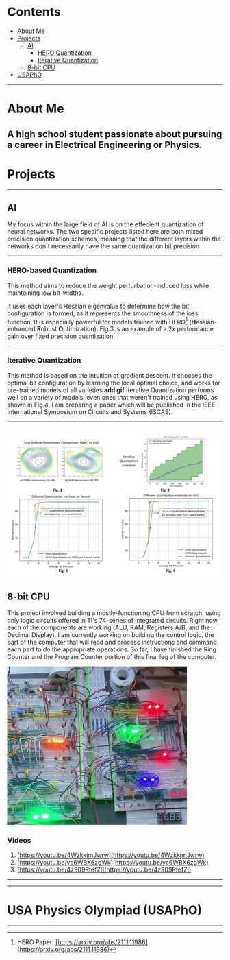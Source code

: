 # Contents
- [About Me](#about-me)
- [Projects](#projects)
	- [AI](#ai)
		- [HERO Quantization](#hero-quantization)
		- [Iterative Quantization](#iterative-quantization)
	- [8-bit CPU](#8-bit-cpu)
- [USAPhO](#USA-Physics-competition-(usapho))

---

# About Me

A high school student passionate about pursuing a career in Electrical Engineering or Physics.
---

# Projects

---

## AI

My focus within the large field of AI is on the effecient quantization of neural networks. The two specific projects listed here are both mixed precision quantization schemes, meaning that the
different layers within the networks don't necessarily have the same quantization bit precision

---

### HERO-based Quantization
This method aims to reduce the weight perturbation-induced loss while maintaining low bit-widths.
<!-- by only giving large bit precisions to layers with a rough loss surface. -->
It uses each layer's Hessian eigenvalue to determine how the bit configuration is formed, as it represents the smoothness of the loss function.
It is especially powerful for models trained with HERO[^1] (**H**essian-**e**nhanced **R**obust **O**ptimization).
Fig.3 is an example of a 2x performance gain over fixed precision quantization.




---

### Iterative Quantization
This method is based on the intuition of gradient descent. It chooses the optimal bit configuration by learning the local optimal choice, and works for pre-trained models of all varieties
**add gif**
Iterative Quantization performs well on a variety of models, even ones that weren't trained using HERO, as shown in Fig.4.
I am preparing a paper which will be published in the IEEE International Symposium on Circuits and Systems (ISCAS).

---
![fourpic](./FourPlotProjectIllustration.JPG)
---
## 8-bit CPU

This project involved building a mostly-functioning CPU from scratch, using only logic circuits offered in TI's 74-series of integrated circuits. Right now each of the components are working (ALU, RAM, Registers A/B, and the Decimal Display).
I am currently working on building the control logic, the part of the computer that will read and process instructions and command each part to do the appropriate operations. So far, I have finished the Ring Counter and the Program Counter portion of this final leg of the computer. <br>
<!-- ![demo](./SCR-20220827-s1t.jpeg) -->
![gif](./ezgif.com-gif-maker_skipframe.gif)
### Videos
1. [https://youtu.be/4WzkkjmJwrw](https://youtu.be/4WzkkjmJwrw)
2. [https://youtu.be/yc6WBX6zgWk](https://youtu.be/yc6WBX6zgWk)
3. [https://youtu.be/4z909RtefZI](https://youtu.be/4z909RtefZI)

---

---

# USA Physics Olympiad (USAPhO)

---

[^1]: HERO Paper: [https://arxiv.org/abs/2111.11986](https://arxiv.org/abs/2111.11986)
